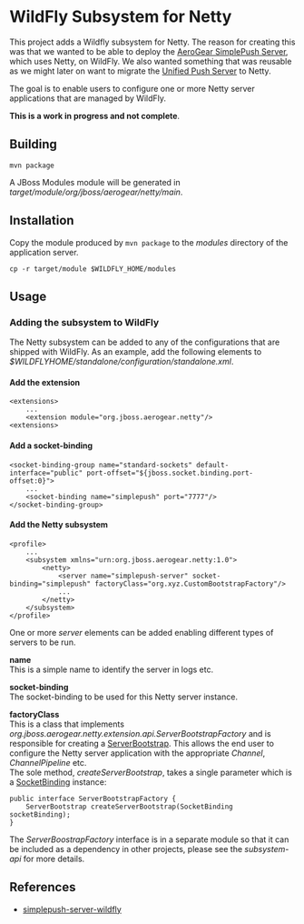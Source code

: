 # WildFly Subsystem for Netty
This project adds a Wildfly subsystem for Netty. The reason for creating this was that we wanted to be able to 
deploy the [AeroGear SimplePush Server](https://github.com/danbev/aerogear-simplepush-server), which uses Netty, on WildFly. We
also wanted something that was reusable as we might later on want to migrate the [Unified Push Server](https://github.com/matzew/pushee)
to Netty.

The goal is to enable users to configure one or more Netty server applications that are managed by WildFly.  

__This is a work in progress and not complete__.

## Building

    mvn package
    
A JBoss Modules module will be generated in _target/module/org/jboss/aerogear/netty/main_.    

## Installation
Copy the module produced by ```mvn package``` to the _modules_ directory of the application server.

    cp -r target/module $WILDFLY_HOME/modules

## Usage

### Adding the subsystem to WildFly
The Netty subsystem can be added to any of the configurations that are shipped with WildFly. 
As an example, add the following elements to _$WILDFLYHOME/standalone/configuration/standalone.xml_.


#### Add the extension

    <extensions>
        ...
        <extension module="org.jboss.aerogear.netty"/>
    <extensions>
    
    
#### Add a socket-binding    

    
    <socket-binding-group name="standard-sockets" default-interface="public" port-offset="${jboss.socket.binding.port-offset:0}">
        ...
        <socket-binding name="simplepush" port="7777"/>
    </socket-binding-group>  

#### Add the Netty subsystem

    <profile>
        ...
        <subsystem xmlns="urn:org.jboss.aerogear.netty:1.0">
            <netty>
                <server name="simplepush-server" socket-binding="simplepush" factoryClass="org.xyz.CustomBootstrapFactory"/>
                ...
            </netty>
        </subsystem>
    </profile>    
    
One or more _server_ elements can be added enabling different types of servers to be run.  

__name__  
This is a simple name to identify the server in logs etc.

__socket-binding__  
The socket-binding to be used for this Netty server instance. 

__factoryClass__  
This is a class that implements _org.jboss.aerogear.netty.extension.api.ServerBootstrapFactory_ and is responsible for 
creating a [ServerBootstrap](http://netty.io/4.0/api/io/netty/bootstrap/ServerBootstrap.html). This allows the end user to
configure the Netty server application with the appropriate _Channel_, _ChannelPipeline_ etc.  
The sole method, _createServerBootstrap_, takes a single parameter which is a [SocketBinding](https://github.com/wildfly/wildfly/blob/master/network/src/main/java/org/jboss/as/network/SocketBinding.java) instance:

    public interface ServerBootstrapFactory {
        ServerBootstrap createServerBootstrap(SocketBinding socketBinding);
    }
    
The _ServerBoostrapFactory_ interface is in a separate module so that it can be included as a dependency in other projects, please
see the _subsystem-api_ for more details.

    
## References
* [simplepush-server-wildfly](https://github.com/danbev/aerogear-simplepush-server/tree/master/wildfly-module)

    
    
    